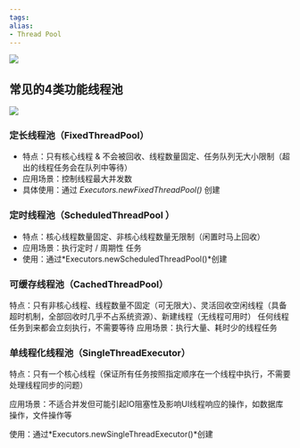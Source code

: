 ```yaml
---
tags: 
alias:
- Thread Pool
---
```


![](https://img-blog.csdnimg.cn/img_convert/c5953e632e3869cc6457a7edc3c0abcd.png)
## 常见的4类功能线程池
![](https://img-blog.csdnimg.cn/img_convert/8c39dcc0786d030dce0453cb5967e5bb.png)
### 定长线程池（FixedThreadPool）

-   特点：只有核心线程 & 不会被回收、线程数量固定、任务队列无大小限制（超出的线程任务会在队列中等待）
-   应用场景：控制线程最大并发数
-   具体使用：通过 _Executors.newFixedThreadPool()_ 创建

### 定时线程池（ScheduledThreadPool ）

-   特点：核心线程数量固定、非核心线程数量无限制（闲置时马上回收）
-   应用场景：执行定时 / 周期性 任务
-   使用：通过*Executors.newScheduledThreadPool()*创建

### 可缓存线程池（CachedThreadPool）
特点：只有非核心线程、线程数量不固定（可无限大）、灵活回收空闲线程（具备超时机制，全部回收时几乎不占系统资源）、新建线程（无线程可用时）
任何线程任务到来都会立刻执行，不需要等待
应用场景：执行大量、耗时少的线程任务

### 单线程化线程池（SingleThreadExecutor）
特点：只有一个核心线程（保证所有任务按照指定顺序在一个线程中执行，不需要处理线程同步的问题）

应用场景：不适合并发但可能引起IO阻塞性及影响UI线程响应的操作，如数据库操作，文件操作等

使用：通过*Executors.newSingleThreadExecutor()*创建


